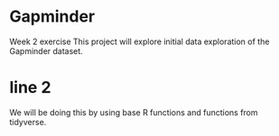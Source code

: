 # Gapminder
Week 2 exercise
This project will explore initial data exploration of the Gapminder dataset. 

# line 2
We will be doing this by using base R functions and functions from tidyverse.
